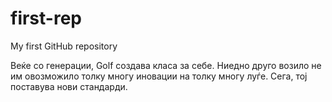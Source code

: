 # first-rep
My first GitHub repository

Веќе со генерации, Golf создава класа за себе.
Ниедно друго возило не им овозможило толку многу
иновации на толку многу луѓе. Сега, тој поставува нови стандарди.
